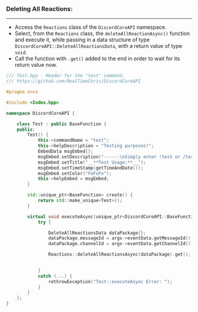 
### **Deleting All Reactions:**
---
- Access the `Reactions` class of the `DiscordCoreAPI` namespace.
- Select, from the `Reactions` class, the `deleteAllReactionAsync()` function and execute it, while passing in a data structure of type `DiscordCoreAPI::DeleteAllReactionsData`, with a return value of type `void`.
- Call the function with `.get()` added to the end in order to wait for its return value now.

```cpp
/// Test.hpp - Header for the "test" command.
/// https://github.com/RealTimeChris/DiscordCoreAPI

#pragma once

#include <Index.hpp>

namespace DiscordCoreAPI {

	class Test : public BaseFunction {
	public:
		Test() {
			this->commandName = "test";
			this->helpDescription = "Testing purposes!";
			EmbedData msgEmbed{};
			msgEmbed.setDescription("------\nSimply enter !test or /test!\n------");
			msgEmbed.setTitle("__**Test Usage:**__");
			msgEmbed.setTimeStamp(getTimeAndDate());
			msgEmbed.setColor("FeFeFe");
			this->helpEmbed = msgEmbed;
		}

		std::unique_ptr<BaseFunction> create() {
			return std::make_unique<Test>();
		}

		virtual void executeAsync(unique_ptr<DiscordCoreAPI::BaseFunctionArguments> args) {
			try {

				DeleteAllReactionsData dataPackage{};
				dataPackage.messageId = args->eventData.getMessageId();
				dataPackage.channelId = args->eventData.getChannelId();

				Reactions::deleteAllReactionsAsync(dataPackage).get();

				
			}
			catch (...) {
				rethrowException("Test::executeAsync Error: ");
			}
		}
	};
}
```
